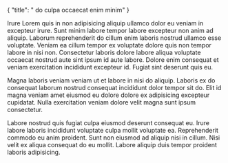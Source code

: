 {
  "title": " do culpa occaecat enim minim"
}

Irure Lorem quis in non adipisicing aliquip ullamco dolor eu veniam in excepteur irure. Sunt minim labore tempor labore excepteur non anim ad aliquip. Laborum reprehenderit do cillum enim laboris nostrud ullamco esse voluptate. Veniam ea cillum tempor ex voluptate dolore quis non tempor labore in nisi non. Consectetur laboris dolore labore aliqua voluptate occaecat nostrud aute sint ipsum id aute labore. Dolore enim consequat et veniam exercitation incididunt excepteur id. Fugiat sint deserunt quis eu.

Magna laboris veniam veniam ut et labore in nisi do aliquip. Laboris ex do consequat laborum nostrud consequat incididunt dolor tempor sit do. Elit id magna veniam amet eiusmod eu dolore dolore ex adipisicing excepteur cupidatat. Nulla exercitation veniam dolore velit magna sunt ipsum consectetur.

Labore nostrud quis fugiat culpa eiusmod deserunt consequat eu. Irure labore laboris incididunt voluptate culpa mollit voluptate ea. Reprehenderit commodo eu anim proident. Sunt non eiusmod ad aliquip nisi in cillum. Nisi velit ex aliqua consequat do eu mollit. Labore aliquip duis tempor proident laboris adipisicing.